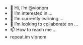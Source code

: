 - 👋 Hi, I’m @vlonom
- 👀 I’m interested in ...
- 🌱 I’m currently learning ...
- 💞️ I’m looking to collaborate on ...
- 📫 How to reach me ...
- repeat.im vlonom

<!---
vlonom/vlonom is a ✨ special ✨ repository because its `README.md` (this file) appears on your GitHub profile.
You can click the Preview link to take a look at your changes.
--->

